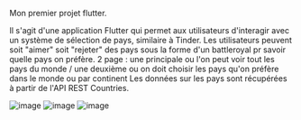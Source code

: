 Mon premier projet flutter.

Il s'agit d'une application Flutter qui permet aux utilisateurs d'interagir avec un système de sélection de pays, similaire à Tinder. Les utilisateurs peuvent soit "aimer" soit "rejeter" des pays sous la forme d'un battleroyal pr savoir quelle pays on préfère.
2 page : une principale ou l'on peut voir tout les pays du monde / une deuxième ou on doit choisir les pays qu'on préfère dans le monde ou par continent
Les données sur les pays sont récupérées à partir de l'API REST Countries. 


![image](https://github.com/user-attachments/assets/6ef23560-0f30-4c5c-a3b9-3cd95e5b7820)
![image](https://github.com/user-attachments/assets/9419a3d3-f7d7-41b5-aa29-9a2d9da8b5b7)
![image](https://github.com/user-attachments/assets/01902918-16d9-4ef5-a34c-e765cd65ea99)
